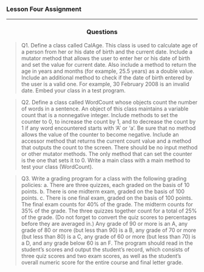 ### Lesson Four Assignment

 
---

<h3 style="text-align: center;"> Questions</h3>

> Q1. Define a class called CalAge. This class is used to calculate age of a person from her or his date of birth and the current date. Include a mutator method that allows the user to enter her or his date of birth and set the value for current date. Also include a method to return the age in years and months (for example, 25.5 years) as a double value. Include an additional method to check if the date of birth entered by the user is a valid one. For example, 30 February 2008 is an invalid date. Embed your class in a test program.

> Q2. Define a class called WordCount whose objects count the number of words in a sentence. An object of this class maintains a variable count that is a nonnegative integer. Include methods to set the counter to 0, to increase the count by 1, and to decrease the count by 1 if any word encountered starts with ‘A’ or ‘a’. Be sure that no method allows the value of the counter to become negative. Include an accessor method that returns the current count value and a method that outputs the count to the screen. There should be no input method or other mutator methods. The only method that can set the counter is the one that sets it to 0. Write a main class with a main method to test your class (WordCount).

> Q3. Write a grading program for a class with the following grading policies: a. There are three quizzes, each graded on the basis of 10 points. b. There is one midterm exam, graded on the basis of 100 points. c. There is one final exam, graded on the basis of 100 points. The final exam counts for 40% of the grade. The midterm counts for 35% of the grade. The three quizzes together count for a total of 25% of the grade. (Do not forget to convert the quiz scores to percentages before they are averaged in.) Any grade of 90 or more is an A, any grade of 80 or more (but less than 90) is a B, any grade of 70 or more (but less than 80) is a C, any grade of 60 or more (but less than 70) is a D, and any grade below 60 is an F. The program should read in the student’s scores and output the student’s record, which consists of three quiz scores and two exam scores, as well as the student’s overall numeric score for the entire course and final letter grade.

